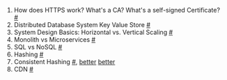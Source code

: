 1. How does HTTPS work? What's a CA? What's a self-signed Certificate? [#](https://www.youtube.com/watch?v=T4Df5_cojAs)
2. Distributed Database System Key Value Store [#](https://www.youtube.com/watch?v=rnZmdmlR-2M)
3. System Design Basics: Horizontal vs. Vertical Scaling [#](https://www.youtube.com/watch?v=xpDnVSmNFX0)
4. Monolith vs Microservices [#](https://www.youtube.com/watch?v=qYhRvH9tJKw)
5. SQL vs NoSQL [#](https://www.youtube.com/watch?v=xQnIN9bW0og)
6. Hashing [#](https://www.interviewcake.com/concept/python/hashing?)
7. Consistent Hashing [#](https://www.youtube.com/watch?v=zaRkONvyGr8&pbjreload=10), [better](https://www.youtube.com/watch?v=bBK_So1u9ew) [better](https://www.interviewcake.com/concept/java/consistent-hashing)
8. CDN [#](https://www.youtube.com/watch?v=Bsq5cKkS33I)
